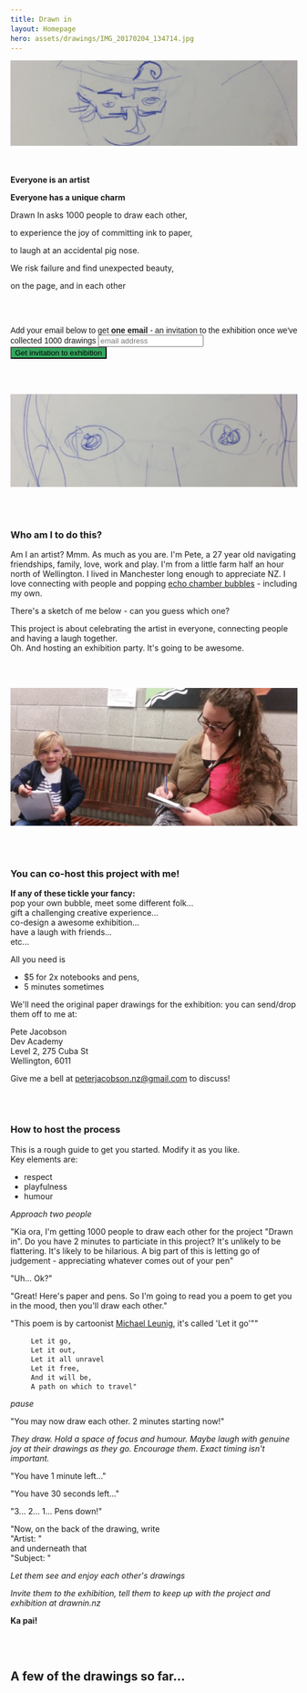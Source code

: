 ```yaml
---
title: Drawn in
layout: Homepage
hero: assets/drawings/IMG_20170204_134714.jpg
---
```

<div height="100" overflow="hidden">
  <img alt="" src="assets/drawings/IMG_20170204_134756 (copy).jpg" class="content-break-image" maxWidth="100" display="relative"/>
</div>

<script>
  (function(i,s,o,g,r,a,m){i['GoogleAnalyticsObject']=r;i[r]=i[r]||function(){
  (i[r].q=i[r].q||[]).push(arguments)},i[r].l=1*new Date();a=s.createElement(o),
  m=s.getElementsByTagName(o)[0];a.async=1;a.src=g;m.parentNode.insertBefore(a,m)
  })(window,document,'script','https://www.google-analytics.com/analytics.js','ga');

  ga('create', 'UA-72072231-2', 'auto');
  ga('send', 'pageview');
</script>

<br><br>
**Everyone is an artist**  

**Everyone has a unique charm**  

Drawn In asks 1000 people to draw each other,

to experience the joy of committing ink to paper,

to laugh at an accidental pig nose.  

We risk failure and find unexpected beauty,

on the page, and in each other

<br><br>

<!-- Begin MailChimp Signup Form -->
<link href="//cdn-images.mailchimp.com/embedcode/horizontal-slim-10_7.css" rel="stylesheet" type="text/css">
<style type="text/css">
	#mc_embed_signup{clear:left; font:14px Helvetica,Arial,sans-serif; width:100%;}
	/* Add your own MailChimp form style overrides in your site stylesheet or in this style block.
	   We recommend moving this block and the preceding CSS link to the HEAD of your HTML file. */
</style>
<div id="mc_embed_signup">
<form action="//drawnin.us15.list-manage.com/subscribe/post?u=46dbf5fdbca43a68f20f6ee3b&amp;id=9751daadef" method="post" id="mc-embedded-subscribe-form" name="mc-embedded-subscribe-form" class="validate" target="_blank" novalidate>
    <div id="mc_embed_signup_scroll">
	<label for="mce-EMAIL">Add your email below to get <b>one email</b> - an invitation to the exhibition once we've collected 1000 drawings</label>
	<input type="email" value="" name="EMAIL" class="email" id="mce-EMAIL" placeholder="email address" required>
    <!-- real people should not fill this in and expect good things - do not remove this or risk form bot signups-->
    <div style="position: absolute; left: -5000px;" aria-hidden="true"><input type="text" name="b_46dbf5fdbca43a68f20f6ee3b_9751daadef" tabindex="-1" value=""></div>
    <div class="clear"><input type="submit" value="Get invitation to exhibition" style="background:#34A65F;" name="subscribe" id="mc-embedded-subscribe" class="button"></div>
    </div>
</form>
</div>

<!--End mc_embed_signup-->

<br><br>

<div height="100" overflow="hidden">
  <img alt="" src="assets/drawings/IMG_20170204_134831 (copy).jpg" class="content-break-image" maxWidth="100" display="relative"/>
</div>

<br><br>

### Who am I to do this?
Am I an artist? Mmm. As much as you are. I'm Pete, a 27 year old navigating friendships, family, love, work and play. I'm from a little farm half an hour north of Wellington. I lived in Manchester long enough to appreciate NZ. I love connecting with people and popping [echo chamber bubbles](https://en.wikipedia.org/wiki/Echo_chamber_(media)) - including my own.

There's a sketch of me below - can you guess which one?  

This project is about celebrating the artist in everyone, connecting people and having a laugh together.   
Oh. And hosting an exhibition party. It's going to be awesome.

<br><br>

<div height="100" overflow="hidden">
<img alt="" src="assets/drawninfestivalofelements.jpg" class="content-break-image" maxWidth="100" display="relative"/>
</div>

<br><br>

### You can co-host this project with me!

**If any of these tickle your fancy:**    
pop your own bubble, meet some different folk...  
gift a challenging creative experience...  
co-design a awesome exhibition...  
have a laugh with friends...   
etc...

All you need is  
- $5 for 2x notebooks and pens,
- 5 minutes sometimes

We'll need the original paper drawings for the exhibition: you can send/drop them off to me at:  

Pete Jacobson  
Dev Academy  
Level 2, 275 Cuba St  
Wellington, 6011  

Give me a bell at [peterjacobson.nz@gmail.com](peterjacobson.nz@gmail.com) to discuss!

<br><br>

### How to host the process
This is a rough guide to get you started. Modify it as you like.  
Key elements are:
  - respect
  - playfulness
  - humour  

*Approach two people*  

"Kia ora, I'm getting 1000 people to draw each other for the project "Drawn in". Do you have 2 minutes to particiate in this project? It's unlikely to be flattering. It's likely to be hilarious. A big part of this is letting go of judgement - appreciating whatever comes out of your pen"  

"Uh... Ok?"  

"Great! Here's paper and pens. So I'm going to read you a poem to get you in the mood, then you'll draw each other."  

"This poem is by cartoonist [Michael Leunig](http://www.leunig.com.au/), it's called 'Let it go'""  
```    
     Let it go,     
     Let it out,     
     Let it all unravel     
     Let it free,     
     And it will be,     
     A path on which to travel"     
```
*pause*  

"You may now draw each other. 2 minutes starting now!"

*They draw. Hold a space of focus and humour. Maybe laugh with genuine joy at their drawings as they go. Encourage them. Exact timing isn't important.*

"You have 1 minute left..."

"You have 30 seconds left..."  

"3... 2... 1... Pens down!"

"Now, on the back of the drawing, write  
"Artist: <Your Name>"  
and underneath that  
"Subject: <Name of Person you Drew>"

*Let them see and enjoy each other's drawings*  

*Invite them to the exhibition, tell them to keep up with the project and exhibition at drawnin.nz*

**Ka pai!**

<br><br>

## A few of the drawings so far...
